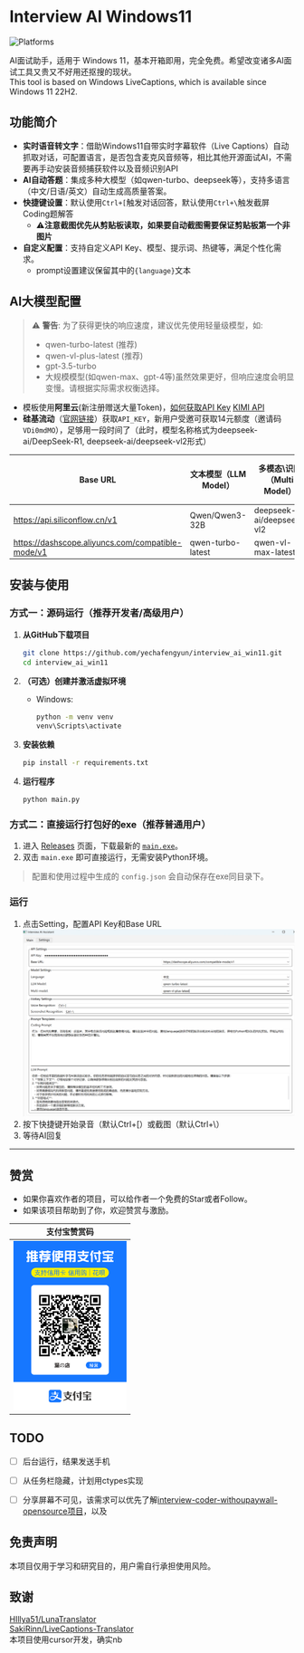 # Interview AI Windows11

![Platforms](https://img.shields.io/badge/platform-Windows%2011-blue)

AI面试助手，适用于 Windows 11，基本开箱即用，完全免费。希望改变诸多AI面试工具又贵又不好用还抠搜的现状。  
This tool is based on Windows LiveCaptions, which is available since Windows 11 22H2.


## 功能简介
- **实时语音转文字**：借助Windows11自带实时字幕软件（Live Captions）自动抓取对话，可配置语言，是否包含麦克风音频等，相比其他开源面试AI，不需要再手动安装音频捕获软件以及音频识别API
- **AI自动答题**：集成多种大模型（如qwen-turbo、deepseek等），支持多语言（中文/日语/英文）自动生成高质量答案。
- **快捷键设置**：默认使用`Ctrl+[`触发对话回答，默认使用`Ctrl+\`触发截屏Coding题解答
    - ⚠️**注意截图优先从剪贴板读取，如果要自动截图需要保证剪贴板第一个非图片**
- **自定义配置**：支持自定义API Key、模型、提示词、热键等，满足个性化需求。
    - prompt设置建议保留其中的`{language}`文本



## AI大模型配置
> ⚠️ **警告**: 为了获得更快的响应速度，建议优先使用轻量级模型，如:
> - qwen-turbo-latest (推荐)
> - qwen-vl-plus-latest (推荐)
> - gpt-3.5-turbo
> - 大规模模型(如qwen-max、gpt-4等)虽然效果更好，但响应速度会明显变慢。请根据实际需求权衡选择。


- 模板使用**阿里云**(新注册赠送大量Token)，[如何获取API Key](https://help.aliyun.com/zh/model-studio/developer-reference/get-api-key)
[KIMI API](https://platform.moonshot.cn/docs/guide/start-using-kimi-api)  
- **硅基流动**（[官网链接](https://cloud.siliconflow.cn/i/VDi0mdMO)）获取`API_KEY`，新用户受邀可获取14元额度（邀请码`VDi0mdMO`），足够用一段时间了（此时，模型名称格式为deepseek-ai/DeepSeek-R1, deepseek-ai/deepseek-vl2形式）

| Base URL  | 文本模型（LLM Model） | 多模态\识图（Multi Model） | 验证通过 |
| --- | --- | --- | --- |
| https://api.siliconflow.cn/v1 | Qwen/Qwen3-32B | deepseek-ai/deepseek-vl2 | ✔️ |
| https://dashscope.aliyuncs.com/compatible-mode/v1 | qwen-turbo-latest | qwen-vl-max-latest | ✔️ |





## 安装与使用

### 方式一：源码运行（推荐开发者/高级用户）

1. **从GitHub下载项目**
   ```bash
   git clone https://github.com/yechafengyun/interview_ai_win11.git
   cd interview_ai_win11
   ```
2. **（可选）创建并激活虚拟环境**
   - Windows:
     ```cmd
     python -m venv venv
     venv\Scripts\activate
     ```

3. **安装依赖**
   ```bash
   pip install -r requirements.txt
   ```
4. **运行程序**
   ```bash
   python main.py
   ```

### 方式二：直接运行打包好的exe（推荐普通用户）

1. 进入 [Releases](https://github.com/yechafengyun/interview_ai_win11/releases) 页面，下载最新的 [`main.exe`](https://github.com/yechafengyun/interview_ai_win11/releases/download/exe/main.exe)。
2. 双击 `main.exe` 即可直接运行，无需安装Python环境。

> 配置和使用过程中生成的 `config.json` 会自动保存在exe同目录下。


### 运行
1. 点击Setting，配置API Key和Base URL
![Setting](./.doc/截图.png)
2. 按下快捷键开始录音（默认Ctrl+[）或截图（默认Ctrl+\）
3. 等待AI回复


---

## 赞赏
- 如果你喜欢作者的项目，可以给作者一个免费的Star或者Follow。
- 如果该项目帮助到了你，欢迎赞赏与激励。

| 支付宝赞赏码 |
| --- |
| <img src="./.doc/支付宝二维码.jpg" width="200"> |


## TODO
- [ ] 后台运行，结果发送手机
- [ ] 从任务栏隐藏，计划用ctypes实现
- [ ] 分享屏幕不可见，该需求可以优先了解[interview-coder-withoupaywall-opensource项目](https://github.com/Ornithopter-pilot/interview-coder-withoupaywall-opensource)，以及




## 免责声明

本项目仅用于学习和研究目的，用户需自行承担使用风险。

## 致谢
[HIllya51/LunaTranslator](https://github.com/HIllya51/LunaTranslator)  
[SakiRinn/LiveCaptions-Translator](https://github.com/SakiRinn/LiveCaptions-Translator)  
本项目使用cursor开发，确实nb